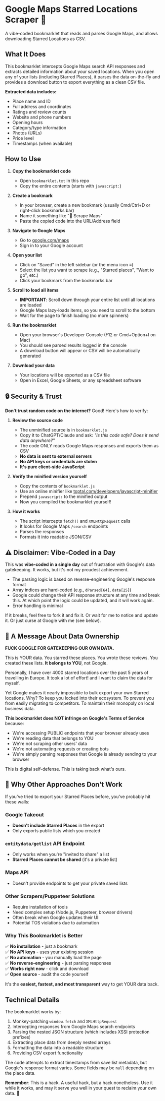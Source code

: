 # Google Maps Starred Locations Scraper 📍

A vibe-coded bookmarklet that reads and parses Google Maps, and allows downloading Starred Locations as CSV.

## What It Does

This bookmarklet intercepts Google Maps search API responses and extracts detailed information about your saved locations. When you open any of your lists (including Starred Places), it parses the data on-the-fly and provides a download button to export everything as a clean CSV file.

**Extracted data includes:**
- Place name and ID
- Full address and coordinates
- Ratings and review counts
- Website and phone numbers
- Opening hours
- Category/type information
- Photos (URLs)
- Price level
- Timestamps (when available)

## How to Use

1. **Copy the bookmarklet code**
   - Open `bookmarklet.txt` in this repo
   - Copy the entire contents (starts with `javascript:`)

2. **Create a bookmark**
   - In your browser, create a new bookmark (usually Cmd/Ctrl+D or right-click bookmarks bar)
   - Name it something like "📍 Scrape Maps"
   - Paste the copied code into the URL/Address field

3. **Navigate to Google Maps**
   - Go to [google.com/maps](https://www.google.com/maps)
   - Sign in to your Google account

4. **Open your list**
   - Click on "Saved" in the left sidebar (or the menu icon ≡)
   - Select the list you want to scrape (e.g., "Starred places", "Want to go", etc.)
   - Click your bookmark from the bookmarks bar

5. **Scroll to load all items**
   - **IMPORTANT**: Scroll down through your entire list until all locations are loaded
   - Google Maps lazy-loads items, so you need to scroll to the bottom
   - Wait for the page to finish loading (no more spinners)

6. **Run the bookmarklet**
   - Open your browser's Developer Console (F12 or Cmd+Option+I on Mac)
   - You should see parsed results logged in the console
   - A download button will appear or CSV will be automatically generated

7. **Download your data**
   - Your locations will be exported as a CSV file
   - Open in Excel, Google Sheets, or any spreadsheet software

## 🔒 Security & Trust

**Don't trust random code on the internet?** Good! Here's how to verify:

1. **Review the source code**
   - The unminified source is in `bookmarklet.js`
   - Copy it to ChatGPT/Claude and ask: *"Is this code safe? Does it send data anywhere?"*
   - The code ONLY reads Google Maps responses and exports them as CSV
   - **No data is sent to external servers**
   - **No API keys or credentials are stolen**
   - **It's pure client-side JavaScript**

2. **Verify the minified version yourself**
   - Copy the contents of `bookmarklet.js`
   - Use an online minifier like [toptal.com/developers/javascript-minifier](https://www.toptal.com/developers/javascript-minifier)
   - Prepend `javascript:` to the minified output
   - Now you compiled the bookmarklet yourself!

3. **How it works**
   - The script intercepts `fetch()` and `XMLHttpRequest` calls
   - It looks for Google Maps `/search` endpoints
   - Parses the responses
   - Formats it into readable JSON/CSV

## ⚠️ Disclaimer: Vibe-Coded in a Day

This was **vibe-coded in a single day** out of frustration with Google's data gatekeeping. It works, but it's not my proudest achievement.

- The parsing logic is based on reverse-engineering Google's response format
- Array indices are hard-coded (e.g., `dParsed[64]`, `data[25]`)
- Google could change their API response structure at any time and break this. At which point the logic could be updated, and it will work again.
- Error handling is minimal

If it breaks, feel free to fork it and fix it. Or wait for me to notice and update it. Or just curse at Google with me (see below).

## 😤 A Message About Data Ownership

**FUCK GOOGLE FOR GATEKEEPING OUR OWN DATA.**

This is YOUR data. You starred these places. You wrote these reviews. You created these lists. **It belongs to YOU**, not Google.

Personally, I have over 4000 starred locations over the past 5 years of travelling in Europe. It took a lot of effort! and I want to claim the data for myself.

Yet Google makes it nearly impossible to bulk export your own Starred locations. Why? To keep you locked into their ecosystem. To prevent you from easily migrating to competitors. To maintain their monopoly on local business data.

**This bookmarklet does NOT infringe on Google's Terms of Service** because:
- We're accessing PUBLIC endpoints that your browser already uses
- We're reading data that belongs to YOU
- We're not scraping other users' data
- We're not automating requests or creating bots
- We're simply parsing responses that Google is already sending to your browser

This is digital self-defense. This is taking back what's ours.

## 🚫 Why Other Approaches Don't Work

If you've tried to export your Starred Places before, you've probably hit these walls:

### Google Takeout
- **Doesn't include Starred Places** in the export
- Only exports public lists which you created

### `entitydata/getlist` API Endpoint
- Only works when you're "invited to share" a list
- **Starred Places cannot be shared** (it's a private list)

### Maps API
- Doesn't provide endpoints to get your private saved lists

### Other Scrapers/Puppeteer Solutions
- Require installation of tools
- Need complex setup (Node.js, Puppeteer, browser drivers)
- Often break when Google updates their UI
- Potential TOS violations due to automation

### Why This Bookmarklet is Better

✅ **No installation** - just a bookmark  
✅ **No API keys** - uses your existing session  
✅ **No automation** - you manually load the page  
✅ **No reverse-engineering** - just parsing responses  
✅ **Works right now** - click and download  
✅ **Open source** - audit the code yourself  

It's the **easiest, fastest, and most transparent** way to get YOUR data back.

## Technical Details

The bookmarklet works by:

1. Monkey-patching `window.fetch` and `XMLHttpRequest`
2. Intercepting responses from Google Maps search endpoints
3. Parsing the nested JSON structure (which includes XSSI protection prefixes)
4. Extracting place data from deeply nested arrays
5. Formatting the data into a readable structure
6. Providing CSV export functionality

The code attempts to extract timestamps from save list metadata, but Google's response format varies. Some fields may be `null` depending on the place data.


**Remember**: This is a hack. A useful hack, but a hack nonetheless. Use it while it works, and may it serve you well in your quest to reclaim your own data. 🚀